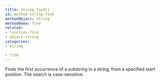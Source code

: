 ```yaml
---
title: string.find()
id: method-string-find
methodObject: string
methodName: find
related:
- function-find
- object-string
categories:
- string

- find
---
```


Finds the first occurrence of a substring in a string, from a
specified start position. The search is case-sensitive.